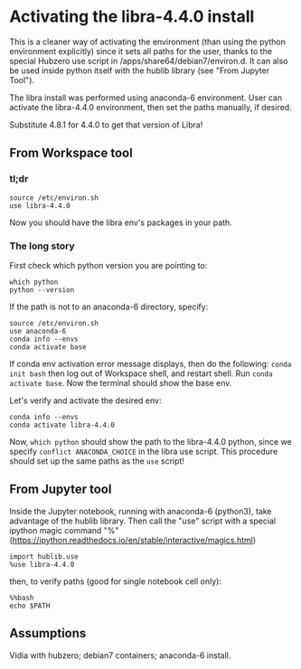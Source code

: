 # Activating the libra-4.4.0 install

This is a cleaner way of activating the environment (than using the python
environment explicitly) since it sets all paths for the user, thanks to the
special Hubzero use script in /apps/share64/debian7/environ.d. It can also
be used inside python itself with the hublib library (see "From Jupyter Tool").

The libra install was performed using anaconda-6 environment. User can activate
the libra-4.4.0 environment, then set the paths manually, if desired.

Substitute 4.8.1 for 4.4.0 to get that version of Libra!

## From Workspace tool

### tl;dr
```
source /etc/environ.sh
use libra-4.4.0
```
Now you should have the libra env's packages in your path.

### The long story
First check which python version you are pointing to:
```
which python
python --version
```

If the path is not to an anaconda-6 directory, specify:
```
source /etc/environ.sh
use anaconda-6
conda info --envs
conda activate base
```

If conda env activation error message displays, then do the following:
`conda init bash`
then log out of Workspace shell, and restart shell. Run 
`conda activate base`. Now the terminal should show the base env. 

Let's verify and activate the desired env:

```
conda info --envs
conda activate libra-4.4.0
```
Now, 
`which python` 
should show the path to the libra-4.4.0 python, since we specify `conflict ANACONDA_CHOICE` in the libra use script.
This procedure should set up the same paths as the `use` script!

## From Jupyter tool

Inside the Jupyter notebook, running with anaconda-6 (python3), take advantage
of the hublib library. Then call the "use" script with a special ipython
magic command "%" (https://ipython.readthedocs.io/en/stable/interactive/magics.html)
```
import hublib.use
%use libra-4.4.0
```

then, to verify paths (good for single notebook cell only):
```
%%bash
echo $PATH
```
## Assumptions

Vidia with hubzero; debian7 containers; anaconda-6 install. 
